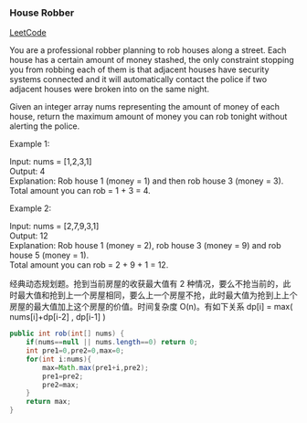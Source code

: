 ### House Robber

[LeetCode](https://leetcode.com/problems/house-robber/)


You are a professional robber planning to rob houses along a street. Each house has a certain amount of money stashed, the only constraint stopping you from robbing each of them is that adjacent houses have security systems connected and it will automatically contact the police if two adjacent houses were broken into on the same night.

Given an integer array nums representing the amount of money of each house, return the maximum amount of money you can rob tonight without alerting the police.

 

Example 1:

Input: nums = [1,2,3,1]  
Output: 4  
Explanation: Rob house 1 (money = 1) and then rob house 3 (money = 3).  
Total amount you can rob = 1 + 3 = 4.  

Example 2:

Input: nums = [2,7,9,3,1]  
Output: 12  
Explanation: Rob house 1 (money = 2), rob house 3 (money = 9) and rob house 5 (money = 1).  
Total amount you can rob = 2 + 9 + 1 = 12.  

经典动态规划题。抢到当前房屋的收获最大值有 2 种情况，要么不抢当前的，此时最大值和抢到上一个房屋相同，要么上一个房屋不抢，此时最大值为抢到上上个房屋的最大值加上这个房屋的价值。时间复杂度 O(n)。有如下关系 dp[i] = max( nums[i]+dp[i-2] , dp[i-1] )



```java
public int rob(int[] nums) {
    if(nums==null || nums.length==0) return 0;
    int pre1=0,pre2=0,max=0;
    for(int i:nums){
        max=Math.max(pre1+i,pre2);
        pre1=pre2;
        pre2=max;
    }
    return max;
}
```
